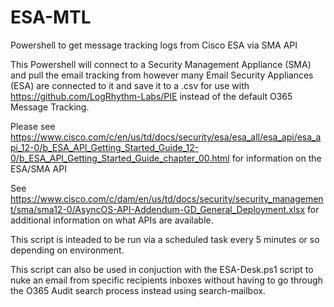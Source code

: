 # ESA-MTL
Powershell to get message tracking logs from Cisco ESA via SMA API

This Powershell will connect to a Security Management Appliance (SMA) and pull the email tracking from however many Email Security Appliances (ESA) are connected to it and save it to a .csv for use with https://github.com/LogRhythm-Labs/PIE instead of the default O365 Message Tracking.

Please see https://www.cisco.com/c/en/us/td/docs/security/esa/esa_all/esa_api/esa_api_12-0/b_ESA_API_Getting_Started_Guide_12-0/b_ESA_API_Getting_Started_Guide_chapter_00.html for information on the ESA/SMA API

See https://www.cisco.com/c/dam/en/us/td/docs/security/security_management/sma/sma12-0/AsyncOS-API-Addendum-GD_General_Deployment.xlsx for additional information on what APIs are available.

This script is inteaded to be run via a scheduled task every 5 minutes or so depending on environment.

This script can also be used in conjuction with the ESA-Desk.ps1 script to nuke an email from specific recipients inboxes without having to go through the O365 Audit search process instead using search-mailbox.
